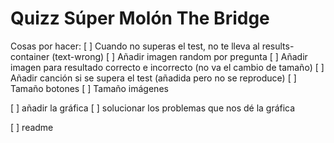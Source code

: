 # Quizz Súper Molón The Bridge
Cosas por hacer:
[ ] Cuando no superas el test, no te lleva al results-container (text-wrong)
[ ] Añadir imagen random por pregunta
[ ] Añadir imagen para resultado correcto e incorrecto (no va el cambio de tamaño)
[ ] Añadir canción si se supera el test (añadida pero no se reproduce)
[ ] Tamaño botones
[ ] Tamaño imágenes

[ ] añadir la gráfica
[ ] solucionar los problemas que nos dé la gráfica

[ ] readme